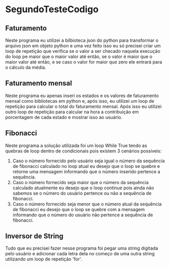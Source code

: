 # SegundoTesteCodigo
## Faturamento
Neste programa eu utilizei a bilbioteca json do python para transformar o arquivo json em objeto python e uma vez feito isso eu só precisei criar um loop de repetição que verifica se o valor a ser checado naquela execução do loop pe maior que o maior valor até então, se o valor é maior que o maior valor até então, e se caso o valor for maior que zero ele entrará para o cálculo da média.
## Faturamento mensal
Neste programa eu apenas inseri os estados e os valores de faturamento mensal como bibliotecas em python e, após isso, eu utilizei um loop de repetição para calcular o total do faturamento mensal. Após isso eu utilizei outro loop de repetição para calcular na hora a contribuição em porcentagem de cada estado e mostrar isso ao usuário.
## Fibonacci
Neste programa a solução utilizada foi um loop While True tendo as quebras de loop dentro de condicionais pois existem 3 cenários possíveis:  
1. Caso o número fornecido pelo usuário seja igual o número da sequência de fibonacci calculado no loop atual eu desejo que o loop se quebre e retorne uma mensagem informando que o número inserido pertence a sequência.  
2. Caso o número fornecido seja maior que o número da sequência calculado atualmente eu desejo que o loop continue pois ainda não sabemos se o número do usuário pertence ou não a sequência de fibonacci.  
3. Caso o número fornecido seja menor que o número atual da sequência de fibonacci eu desejo que o loop se quebre com a mensagem informando que o número do usuário não pertence a sequência de fibonacci.  
## Inversor de String
Tudo que eu precisei fazer nesse programa foi pegar uma string digitada pelo usuário e adicionar cada letra dela no começo de uma outra string utilizando um loop de repetição 'for'.